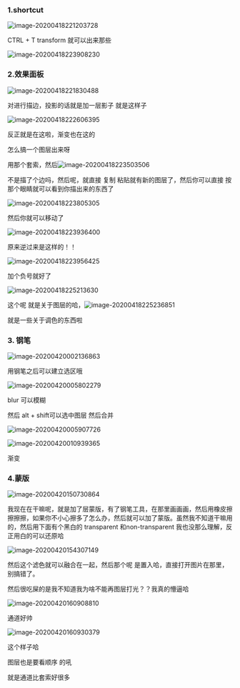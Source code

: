 ### 1.shortcut

![image-20200418221203728](C:\Users\zbr\AppData\Roaming\Typora\typora-user-images\image-20200418221203728.png)

CTRL + T transform 就可以出来那些

![image-20200418223908230](C:\Users\zbr\AppData\Roaming\Typora\typora-user-images\image-20200418223908230.png)



### 2.效果面板

![image-20200418221830488](C:\Users\zbr\AppData\Roaming\Typora\typora-user-images\image-20200418221830488.png)

对进行描边，投影的话就是加一层影子 就是这样子



![image-20200418222606395](C:\Users\zbr\AppData\Roaming\Typora\typora-user-images\image-20200418222606395.png)

反正就是在这啦，渐变也在这的



怎么搞一个图层出来呀

用那个套索，然后![image-20200418223503506](C:\Users\zbr\AppData\Roaming\Typora\typora-user-images\image-20200418223503506.png)

不是描了个边吗，然后呢，就直接 复制 粘贴就有新的图层了，然后你可以直接 按那个眼睛就可以看到你描出来的东西了

![image-20200418223805305](C:\Users\zbr\AppData\Roaming\Typora\typora-user-images\image-20200418223805305.png)

然后你就可以移动了



![image-20200418223936400](C:\Users\zbr\AppData\Roaming\Typora\typora-user-images\image-20200418223936400.png)

原来逆过来是这样的！！

![image-20200418223956425](C:\Users\zbr\AppData\Roaming\Typora\typora-user-images\image-20200418223956425.png)

加个负号就好了



![image-20200418225213630](C:\Users\zbr\AppData\Roaming\Typora\typora-user-images\image-20200418225213630.png)

这个呢 就是关于图层的哈，![image-20200418225236851](C:\Users\zbr\AppData\Roaming\Typora\typora-user-images\image-20200418225236851.png)

就是一些关于调色的东西啦

### 3. 钢笔

![image-20200420002136863](C:\Users\zbr\AppData\Roaming\Typora\typora-user-images\image-20200420002136863.png)

用钢笔之后可以建立选区哦

![image-20200420005802279](C:\Users\zbr\AppData\Roaming\Typora\typora-user-images\image-20200420005802279.png)

blur 可以模糊

然后 alt + shift可以选中图层 然后合并

![image-20200420005907726](C:\Users\zbr\AppData\Roaming\Typora\typora-user-images\image-20200420005907726.png)

![image-20200420010939365](C:\Users\zbr\AppData\Roaming\Typora\typora-user-images\image-20200420010939365.png)

渐变

### 4.蒙版

![image-20200420150730864](C:\Users\zbr\AppData\Roaming\Typora\typora-user-images\image-20200420150730864.png)

我现在在干嘛呢，就是加了层蒙版，有了钢笔工具，在那里画画画，然后用橡皮擦擦擦擦，如果你不小心擦多了怎么办，然后就可以加了蒙版。虽然我不知道干嘛用的，然后用下面有个黑白的 transparent 和non-transparent 我也没那么理解，反正用白的可以还原哈

![image-20200420154307149](C:\Users\zbr\AppData\Roaming\Typora\typora-user-images\image-20200420154307149.png)

然后这个滤色就可以融合在一起，然后那个呢 是置入哈，直接打开图片在那里，别搞错了。

然后很吃屎的是我不知道我为啥不能再图层打光？？我真的懵逼哈





![image-20200420160908810](C:\Users\zbr\AppData\Roaming\Typora\typora-user-images\image-20200420160908810.png)

通道好帅

![image-20200420160930379](C:\Users\zbr\AppData\Roaming\Typora\typora-user-images\image-20200420160930379.png)

这个样子哈

图层也是要看顺序 的吼

就是通道比套索好很多